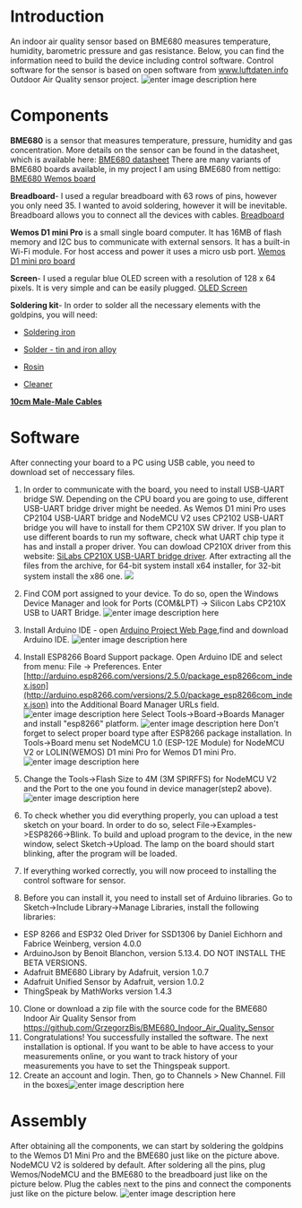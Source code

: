 # Introduction
An indoor air quality sensor based on BME680 measures temperature, humidity, barometric pressure and gas resistance. Below, you can find the information need to build the device including control software. Control software for the sensor is based on open software from www.luftdaten.info Outdoor Air Quality sensor project.
 ![enter image description here](https://github.com/GrzegorzBis/BME680_Indoor_Air_Quality_Sensor/blob/master/pictures/BME680_Indoor_Air_Quality_Sensor.jpg)

# Components

**BME680** is a sensor that measures temperature, pressure, humidity and gas concentration. More details on the sensor can be found in the datasheet, which is available here: [BME680 datasheet](https://www.bosch-sensortec.com/bst/products/all_products/bme680) There are many variants of BME680 boards available, in my project I am using BME680 from nettigo: [BME680 Wemos board](https://nettigo.pl/products/modul-czujnika-bme680-dla-wemos-d1-mini)

**Breadboard**- I used a regular breadboard with 63 rows of pins, however you only need 35. I wanted to avoid soldering, however it will be inevitable. Breadboard allows you to connect all the devices with cables. [Breadboard](https://nettigo.pl/products/plytka-stykowa-duza-830-otworow)

**Wemos D1 mini Pro** is a small single board computer. It has 16MB of flash memory and I2C bus to communicate with external sensors. It has a built-in Wi-Fi module. For host access and power it uses a micro usb port.  [Wemos D1 mini pro board](https://nettigo.pl/products/modul-wifi-wemos-d1-mini-pro)

**Screen**- I used a regular blue OLED screen with a resolution of 128 x 64 pixels. It is very simple and can be easily plugged. [OLED Screen](https://nettigo.pl/products/wyswietlacz-oled-0-96-i2c-128x64-niebieski)

**Soldering kit**- In order to solder all the necessary elements with the goldpins, you will need:

-   [Soldering iron](https://nettigo.pl/products/stacja-lutownicza-kolbowa-yihua-936a-50-100w-200-480c)
    
-   [Solder - tin and iron alloy](https://nettigo.pl/products/cyna-0-70mm-100g-sn60pb40-sw26-cynel)
    
-   [Rosin](https://nettigo.pl/products/kalafonia-lutownicza-45g-cynel)
    
-   [Cleaner](https://nettigo.pl/products/czyscik-do-grota-lutowniczego-z-podstawka) 

**[10cm Male-Male Cables](https://nettigo.pl/products/przewody-m-m-10-cm-40-szt)**

# Software

After connecting your board to a PC using USB cable, you need to download set of neccessary files.
1. In order to communicate with the board, you need to install USB-UART bridge SW. Depending on the CPU board you are going to use, different USB-UART bridge driver might be needed. As Wemos D1 mini Pro uses CP2104 USB-UART bridge and NodeMCU V2 uses CP2102 USB-UART bridge you will have to install for them CP210X SW driver. If you plan to use different boards to run my software, check what UART chip type it has and install a proper driver. You can dowload CP210X driver from this website: [SiLabs CP210X USB-UART bridge driver](https://www.silabs.com/products/development-tools/software/usb-to-uart-bridge-vcp-drivers). After extracting all the files from the archive, for 64-bit system install x64 installer, for 32-bit system install the x86 one.
![](https://github.com/GrzegorzBis/BME680_Indoor_Air_Quality_Sensor/blob/master/pictures/SCR2.jpg)
2.  Find COM port assigned to your device. To do so, open the Windows Device Manager and look for Ports (COM&LPT) -> Silicon Labs CP210X USB to UART Bridge.
![enter image description here](https://github.com/GrzegorzBis/BME680_Indoor_Air_Quality_Sensor/blob/master/pictures/SCR5.jpg)

3.  Install Arduino IDE - open [Arduino Project Web Page](https://www.arduino.cc/en/Main/Software),find and download Arduino IDE.
![enter image description here](https://github.com/GrzegorzBis/BME680_Indoor_Air_Quality_Sensor/blob/master/pictures/SCR6.jpg)
4.  Install ESP8266 Board Support package. Open Arduino IDE and select from menu: File -> Preferences. Enter [http://arduino.esp8266.com/versions/2.5.0/package_esp8266com_index.json](http://arduino.esp8266.com/versions/2.5.0/package_esp8266com_index.json) into the Additional Board Manager URLs field.
 ![enter image description here](https://github.com/GrzegorzBis/BME680_Indoor_Air_Quality_Sensor/blob/master/pictures/SCR12.jpg)
Select Tools->Board->Boards Manager and install "esp8266" platform.
![enter image description here](https://github.com/GrzegorzBis/BME680_Indoor_Air_Quality_Sensor/blob/master/pictures/SCR14.jpg)
Don't forget to select proper board type after ESP8266 package installation. In Tools->Board menu set NodeMCU 1.0 (ESP-12E Module) for NodeMCU V2 or LOLIN(WEMOS) D1 mini Pro for Wemos D1 mini Pro.
![enter image description here](https://github.com/GrzegorzBis/BME680_Indoor_Air_Quality_Sensor/blob/master/pictures/SCR15.jpg)
6.  Change the Tools->Flash Size to 4M (3M SPIRFFS) for NodeMCU V2 and the Port to the one you found in device manager(step2 above).
![enter image description here](https://github.com/GrzegorzBis/BME680_Indoor_Air_Quality_Sensor/blob/master/pictures/SCR16.jpg)
    
7.  To check whether you did everything properly, you can upload a test sketch on your board. In order to do so, select File->Examples->ESP8266->Blink. To build and upload program to the device, in the new window, select Sketch->Upload. The lamp on the board should start blinking, after the program will be loaded.
    
8.  If everything worked correctly, you will now proceed to installing the control software for sensor.
9.  Before you can install it, you need to install set of Arduino libraries. Go to Sketch->Include Library->Manage Libraries, install the following libraries:
- ESP 8266 and ESP32 Oled Driver for SSD1306 by Daniel Eichhorn and Fabrice Weinberg, version 4.0.0
- ArduinoJson by Benoit Blanchon, version 5.13.4. DO NOT INSTALL THE BETA VERSIONS.
- Adafruit BME680 Library by Adafruit, version 1.0.7
- Adafruit Unified Sensor by Adafruit, version 1.0.2
- ThingSpeak by MathWorks version 1.4.3
10. Clone or download a zip file with the source code for the BME680 Indoor Air Quality Sensor from https://github.com/GrzegorzBis/BME680_Indoor_Air_Quality_Sensor
10. Congratulations! You successfully installed the software. The next installation is optional. If you want to be able to have access to your measurements online, or you want to track history of your measurements you have to set the Thingspeak support. 
11. Create an account and login. Then, go to Channels > New Channel. Fill in the boxes![enter image description here](https://lh3.googleusercontent.com/ZkXxpW7bZCZfdU1JiwZJkwovNoAJE-Ld0HFGkM5IKv9T268GzvdqDA7e6uap-H6l2P1viHxREU0)
# Assembly
    
After obtaining all the components, we can start by soldering the goldpins to the Wemos D1 Mini Pro and the BME680 just like on the picture above. NodeMCU V2 is soldered by default. After soldering all the pins, plug Wemos/NodeMCU and the BME680 to the breadboard just like on the picture below. Plug the cables next to the pins and connect the components just like on the picture below.
![enter image description here](https://github.com/GrzegorzBis/BME680_Indoor_Air_Quality_Sensor/blob/master/pictures/NodeMCU_BME680_OLED.jpg)
